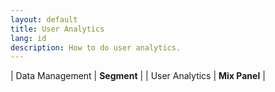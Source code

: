 ```yaml
---
layout: default
title: User Analytics
lang: id
description: How to do user analytics.
---
```


| Data Management | **Segment** |
| User Analytics | **Mix Panel** |